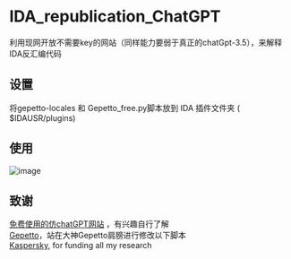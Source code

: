 # IDA_republication_ChatGPT
利用现网开放不需要key的网站（同样能力要弱于真正的chatGpt-3.5），来解释IDA反汇编代码

## 设置
将gepetto-locales 和 Gepetto_free.py脚本放到 IDA 插件文件夹 ( $IDAUSR/plugins)

## 使用
![image](https://user-images.githubusercontent.com/50468890/234507994-08d493ce-8645-4822-ad45-9f97cac2c6e1.png)

## 致谢
[免费使用的仿chatGPT网站](https://chat12.yqcloud.top)  ，有兴趣自行了解  
[Gepetto](https://github.com/JusticeRage/Gepetto)，站在大神Gepetto肩膀进行修改以下脚本  
[Kaspersky](https://www.kaspersky.com/), for funding all my research
